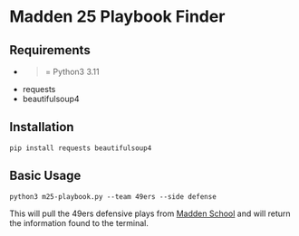 # Madden 25 Playbook Finder
## Requirements
- >= Python3 3.11
- requests
- beautifulsoup4

## Installation
```plaintext
pip install requests beautifulsoup4
```

## Basic Usage
`python3 m25-playbook.py --team 49ers --side defense`

This will pull the 49ers defensive plays from [Madden School](https://www.madden-school.com/playbooks/) and will return the information found to the terminal.